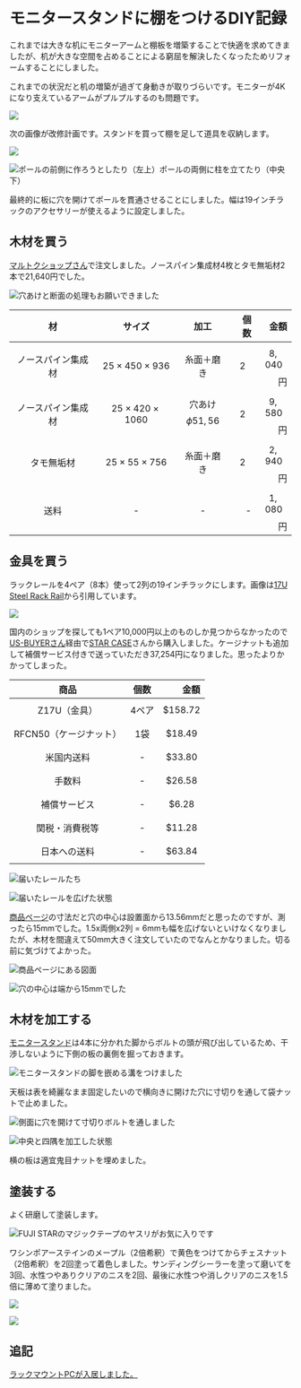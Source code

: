 # モニタースタンドに棚をつけるDIY記録

これまでは大きな机にモニターアームと棚板を増築することで快適を求めてきましたが、机が大きな空間を占めることによる窮屈を解決したくなったためリフォームすることにしました。

これまでの状況だと机の増築が過ぎて身動きが取りづらいです。モニターが4Kになり支えているアームがプルプルするのも問題です。

![](./plan-before.png)

次の画像が改修計画です。スタンドを買って棚を足して道具を収納します。

![](./plan-after.png)

![ポールの前側に作ろうとしたり（左上）ポールの両側に柱を立てたり（中央下）](./design.png)

最終的に板に穴を開けてポールを貫通させることにしました。幅は19インチラックのアクセサリーが使えるように設定しました。

## 木材を買う

[マルトクショップさん](https://shop.woodworks-marutoku.com/)で注文しました。ノースパイン集成材4枚とタモ無垢材2本で21,640円でした。

![穴あけと断面の処理もお願いできました](./boards.jpg)

| 材 | サイズ | 加工 | 個数 | 金額 |
|:----:|:----:|:----:|----:|----:|
|ノースパイン集成材|$$25\times450\times936$$|糸面＋磨き|$$2$$|$$8,040$$円|
|ノースパイン集成材|$$25\times420\times1060$$|穴あけ$$\phi51, 56$$|$$2$$|$$9,580$$円|
|タモ無垢材|$$25\times55\times756$$|糸面＋磨き|$$2$$|$$2,940$$円|
|送料|-|-|-|$$1,080$$円|

## 金具を買う

ラックレールを4ペア（8本）使って2列の19インチラックにします。画像は[17U Steel Rack Rail](https://www.starcase.com/product_p/z17u.htm)から引用しています。

![](./rail.jpg)

国内のショップを探しても1ペア10,000円以上のものしか見つからなかったので[US-BUYERさん](https://www.us-buyer.com/)経由で[STAR CASE](https://starcase.com/)さんから購入しました。ケージナットも追加して補償サービス付きで送っていただき37,254円になりました。思ったよりかかってしまった。

|商品|個数|金額|
|:----:|:----:|----:|
|Z17U（金具）|4ペア|$$\$158.72$$|
|RFCN50（ケージナット）|1袋|$$\$18.49$$|
|米国内送料|-|$$\$33.80$$|
|手数料|-|$$\$26.58$$|
|補償サービス|-|$$\$6.28$$|
|関税・消費税等|-|$$\$11.28$$|
|日本への送料|-|$$\$63.84$$|

![届いたレールたち](./frames1.jpg)

![届いたレールを広げた状態](./frames2.jpg)

[商品ページ](https://www.starcase.com/product_p/z17u.htm)の寸法だと穴の中心は設置面から13.56mmだと思ったのですが、測ったら15mmでした。1.5x両側x2列 = 6mmも幅を広げないといけなくなりましたが、木材を間違えて50mm大きく注文していたのでなんとかなりました。切る前に気づけてよかった。

![商品ページにある図面](./rail-spec.jpg)

![穴の中心は端から15mmでした](./rail-measurements.jpg)

## 木材を加工する

[モニタースタンド](https://www.amazon.co.jp/gp/product/B07BDK1QJY/)は4本に分かれた脚からボルトの頭が飛び出しているため、干渉しないように下側の板の裏側を掘っておきます。

![モニタースタンドの脚を嵌める溝をつけました](./hole-center.jpg)

天板は表を綺麗なまま固定したいので横向きに開けた穴に寸切りを通して袋ナットで止めました。

![側面に穴を開けて寸切りボルトを通しました](./hole-side.jpg)

![中央と四隅を加工した状態](./holes.jpg)

横の板は適宜鬼目ナットを埋めました。

## 塗装する

よく研磨して塗装します。

![FUJI STARのマジックテープのヤスリがお気に入りです](./sandpaper.jpg)

ワシンポアーステインのメープル（2倍希釈）で黄色をつけてからチェスナット（2倍希釈）を2回塗って着色しました。サンディングシーラーを塗って磨いてを3回、水性つやありクリアのニスを2回、最後に水性つや消しクリアのニスを1.5倍に薄めて塗りました。

![](./paint.jpg)

![](./overview.jpg)

## 追記

[ラックマウントPCが入居しました。](../../2020/new-computer/index.page.md)
